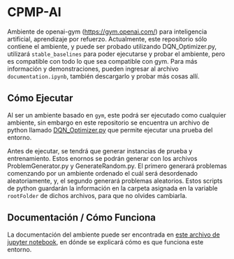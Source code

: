 # CPMP-AI

Ambiente de openai-gym (https://gym.openai.com/) para inteligencia artificial, aprendizaje por refuerzo.
Actualmente, este repositorio sólo contiene el ambiente, y puede ser probado utilizando DQN_Optimizer.py, utilizará `stable_baselines` para poder ejecutarse y probar el ambiente, pero es compatible con todo lo que sea compatible con gym.
Para más información y demonstraciones, pueden ingresar al archivo `documentation.ipynb`, también descargarlo y probar más cosas allí.

## Cómo Ejecutar
Al ser un ambiente basado en `gym`, este podrá ser ejecutado como cualquier ambiente, sin embargo en este repositorio se encuentra un archivo de python llamado [DQN_Optimizer.py](https://github.com/Nyuku/CPMP-AI/blob/master/DQN_Optimizer.py) que permite ejecutar una prueba del entorno.

Antes de ejecutar, se tendrá que generar instancias de prueba y entrenamiento. Estos enornos se podrán generar con los archivos ProblemGenerator.py y GenerateRandom.py. El primero generará problemas comenzando por un ambiente ordenado el cuál será desordenado aleatoriamente, y, el segundo generará problemas aleatorios.
Estos scripts de python guardarán la información en la carpeta asignada en la variable `rootFolder` de dichos archivos, para que no olvides cambiarla.


## Documentación / Cómo Funciona
La documentación del ambiente puede ser encontrada en [este archivo de jupyter notebook](https://github.com/Nyuku/CPMP-AI/blob/master/documentation.ipynb), en dónde se explicará cómo es que funciona este entorno.
